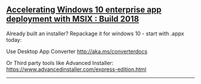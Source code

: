 ## [Accelerating Windows 10 enterprise app deployment with MSIX : Build 2018](https://www.youtube.com/watch?v=z6q15jwk0H8)

Already built an installer?
Repackage it for windows 10 - start with .appx today:

Use Desktop App Converter
http://aka.ms/converterdocs

Or Third party tools like Advanced Installer:
https://www.advancedinstaller.com/express-edition.html

---

